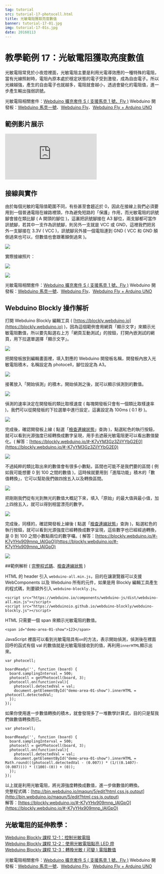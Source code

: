 ```yaml
---
tag: tutorial
src: tutorial-17-photocell.html
title: 光敏電阻獲取亮度數值
banner: tutorial-17-01.jpg
img: tutorial-17-01s.jpg
date: 20160113
---
```


<!-- @@master  = ../../_layout.html-->

<!-- @@block  =  meta-->

<title>教學範例 17：光敏電阻獲取亮度數值 :::: Webduino = Web × Arduino</title>

<meta name="description" content="光敏電阻常見於小夜燈裡面，光敏電阻主要是利用光電導效應的一種特殊的電阻，當有光線照射時，電阻內原本處於穩定狀態的電子受到激發，成為自由電子。所以光線越強，產生的自由電子也就越多，電阻就會越小，透過會變化的電阻值，進一步產生輸出強弱訊號。">

<meta itemprop="description" content="光敏電阻常見於小夜燈裡面，光敏電阻主要是利用光電導效應的一種特殊的電阻，當有光線照射時，電阻內原本處於穩定狀態的電子受到激發，成為自由電子。所以光線越強，產生的自由電子也就越多，電阻就會越小，透過會變化的電阻值，進一步產生輸出強弱訊號。">

<meta property="og:description" content="光敏電阻常見於小夜燈裡面，光敏電阻主要是利用光電導效應的一種特殊的電阻，當有光線照射時，電阻內原本處於穩定狀態的電子受到激發，成為自由電子。所以光線越強，產生的自由電子也就越多，電阻就會越小，透過會變化的電阻值，進一步產生輸出強弱訊號。">

<meta property="og:title" content="教學範例 17：光敏電阻獲取亮度數值" >

<meta property="og:url" content="https://webduino.io/tutorials/tutorial-17-photocell.html">

<meta property="og:image" content="https://webduino.io/img/tutorials/tutorial-17-01s.jpg">

<meta itemprop="image" content="https://webduino.io/img/tutorials/tutorial-17-01s.jpg">

<include src="../_include-tutorials.html"></include>

<!-- @@close-->

<!-- @@block  =  preAndNext-->

<include src="../_include-tutorials-content.html"></include>

<!-- @@close-->

<!-- @@block  =  tutorials-->

# 教學範例 17：光敏電阻獲取亮度數值

光敏電阻常見於小夜燈裡面，光敏電阻主要是利用光電導效應的一種特殊的電阻，當有光線照射時，電阻內原本處於穩定狀態的電子受到激發，成為自由電子。所以光線越強，產生的自由電子也就越多，電阻就會越小，透過會變化的電阻值，進一步產生輸出強弱訊號。

<div class="buy-this">
	<span>光敏電阻相關套件：<a href="https://webduino.io/buy/webduino-expansion-s.html" target="_blank">Webduino 擴充套件 S ( 支援馬克 1 號、Fly )</a></span>
	<span>Webduino 開發板：<a href="https://webduino.io/buy/component-webduino-v1.html" target="_blank">Webduino 馬克一號</a>、<a href="https://webduino.io/buy/component-webduino-fly.html" target="_blank">Webduino Fly</a>、<a href="https://webduino.io/buy/component-webduino-uno-fly.html" target="_blank">Webduino Fly + Arduino UNO</a></span>
</div>

## 範例影片展示

<iframe class="youtube" src="https://www.youtube.com/embed/jSarWRDj7Gk" frameborder="0" allowfullscreen></iframe>

## 接線與實作

由於每個光敏的電阻值範圍不同，有些甚至會趨近於 0，因此在接線上我們必須要用到一個普通電阻在線路裡頭，作為避免短路的「保護」作用，而光敏電阻的訊號腳會接在類比腳 ( A 開頭的腳位 )，這裏把訊號腳接在 A3 腳位，兩支腳都可當作訊號腳，若其中一支作為訊號腳，則另外一支就是 VCC 或 GND，這裡我們把另外一支腳接在 3.3V ( VCC )，訊號腳另外接一個電阻連到 GND ( VCC 和 GND 顛倒過來也可以，但數值也會跟著顛倒過來 )。

![](../img/tutorials/tutorial-17-02.jpg)

實際接線照片：

![](../img/tutorials/tutorial-17-03.jpg)

![](../img/tutorials/tutorial-17-04.jpg)

<div class="buy-this">
	<span>光敏電阻相關套件：<a href="https://webduino.io/buy/webduino-expansion-s.html" target="_blank">Webduino 擴充套件 S ( 支援馬克 1 號、Fly )</a></span>
	<span>Webduino 開發板：<a href="https://webduino.io/buy/component-webduino-v1.html" target="_blank">Webduino 馬克一號</a>、<a href="https://webduino.io/buy/component-webduino-fly.html" target="_blank">Webduino Fly</a>、<a href="https://webduino.io/buy/component-webduino-uno-fly.html" target="_blank">Webduino Fly + Arduino UNO</a></span>
</div>

## Webduino Blockly 操作解析

打開 Webduino Blockly 編輯工具 ( [https://blockly.webduino.io](https://blockly.webduino.io) )，因為這個範例會用網頁「顯示文字」來顯示光敏電阻數值，所以要先點選右上方「網頁互動測試」的按鈕，打開內嵌測試的網頁，用下拉選單選擇「顯示文字」。

![](../img/tutorials/tutorial-17-05.jpg)

把開發板放到編輯畫面裡，填入對應的 Webduino 開發板名稱，開發板內放入光敏電阻積木，名稱設定為 photocell，腳位設定為 A3。

![](../img/tutorials/tutorial-17-06.jpg)

接著放入「開始偵測」的積木，開始偵測之後，就可以顯示偵測到的數值。

![](../img/tutorials/tutorial-17-07.jpg)

偵測的速率決定在開發板的類比取樣速度 ( 每塊開發板只會有一個類比取樣速率 )，我們可以從開發板的下拉選單中進行設定，這裏設定為 100ms ( 0.1 秒 )。

![](../img/tutorials/tutorial-17-08.jpg)

完成後，確認開發板上線 ( 點選「[檢查連線狀態](https://webduino.io/device.html)」查詢 )，點選紅色的執行按鈕，就可以看到光源強度已經轉換成數字呈現，用手去遮蔽光敏電阻更可以看出數值變化。( 解答：[https://blockly.webduino.io/#-K7yYM3Gz3ZilYYbG2E0](https://blockly.webduino.io/#-K7yYM3Gz3ZilYYbG2E0)

![](../img/tutorials/tutorial-17-09.jpg)

不過純粹的類比取出來的數值會有很多小數點，區間也可能不是我們要的區間 ( 例如我可能想要 0 到 100 之間的數值 )，這時候就要用到「進階功能」積木的「數值轉換」，它可以幫助我們做四捨五入以及轉換區間。

![](../img/tutorials/tutorial-17-10.jpg)

把剛剛我們從有光到無光的數值大概記下來，填入「原始」的最大值與最小值，加上四捨五入，就可以得到相當漂亮的數字。

![](../img/tutorials/tutorial-17-11.jpg)

完成後，同樣的，確認開發板上線後 ( 點選「[檢查連線狀態](https://webduino.io/device.html)」查詢 )，點選紅色的執行按鈕，就可以看到光源強度已經轉換成數字呈現，這些數字也已經經過轉換，是 0 到 100 之間小數點兩位的數字囉。( 解答：[https://blockly.webduino.io/#-K7yYHx909mnp_IAlGpO](https://blockly.webduino.io/#-K7yYHx909mnp_IAlGpO)

![](../img/tutorials/tutorial-17-12.jpg)


##範例解析 ( [完整程式碼](http://bin.webduino.io/maqun/5/edit?html,css,js,output)、[檢查連線狀態](https://webduino.io/device.html) )

HTML 的 header 引入 `webduino-all.min.js`，目的在讓瀏覽器可以支援 WebComponents 以及 Webduino 所有的元件，如果是用 Blockly 編輯工具產生的程式碼，則要額外引入 `webduino-blockly.js`。

	<script src="https://webduino.io/components/webduino-js/dist/webduino-all.min.js"></script>
	<script src="https://webduinoio.github.io/webduino-blockly/webduino-blockly.js"></script>

HTML 只需要一個 span 來顯示光敏電阻的數值。

	<span id="demo-area-01-show">123</span>

JavaScript 裡面可以看到光敏電阻具有`on`的方法，表示開始偵測，偵測後在裡面回呼的函式有個 val 的數值就是光敏電阻接收到的值，再利用`innerHTML`顯示出來。

	var photocell;

	boardReady('', function (board) {
	  board.samplingInterval = 500;
	  photocell = getPhotocell(board, 3);
	  photocell.on(function(val){
	    photocell.detectedVal = val;
	    document.getElementById("demo-area-01-show").innerHTML = photocell.detectedVal;
	  });
	});

如果你使用進一步數值轉換的積木，就會發現多了一堆數學計算式，目的只是幫我們做數值轉換而已。

	var photocell;

	boardReady('', function (board) {
	  board.samplingInterval = 500;
	  photocell = getPhotocell(board, 3);
	  photocell.on(function(val){
	    photocell.detectedVal = val;
	    document.getElementById("demo-area-01-show").innerHTML = Math.round(((photocell.detectedVal - (0.007)) * (1/((0.1407)-(0.007)))) * ((100)-(0)) + (0));
	  });
	});

以上就是利用光敏電阻，將光源強度轉換成數值，進一步做數值的轉換。   
完整程式碼：[http://bin.webduino.io/maqun/5/edit?html,css,js,output](http://bin.webduino.io/maqun/5/edit?html,css,js,output)  
解答：[https://blockly.webduino.io/#-K7yYHx909mnp_IAlGpO](https://blockly.webduino.io/#-K7yYHx909mnp_IAlGpO)

## 光敏電阻的延伸教學：

[Webduino Blockly 課程 12-1：控制光敏電阻](https://blockly.webduino.io/?lang=zh-hant&page=tutorials/photocell-1#-K0oVQzwFXfXTj5xmlrU)  
[Webduino Blockly 課程 12-2：使用光敏電阻點亮 LED 燈](https://blockly.webduino.io/?lang=zh-hant&page=tutorials/photocell-2#-K0objWF2mEVwsHYux8W)  
[Webduino Blockly 課程 12-3：轉換光敏 ( 可變 ) 電阻數值](https://blockly.webduino.io/?lang=zh-hant&page=tutorials/photocell-3#-K2kvxmwFHNiGl0P-_7S)  

<div class="buy-this">
	<span>光敏電阻相關套件：<a href="https://webduino.io/buy/webduino-expansion-s.html" target="_blank">Webduino 擴充套件 S ( 支援馬克 1 號、Fly )</a></span>
	<span>Webduino 開發板：<a href="https://webduino.io/buy/component-webduino-v1.html" target="_blank">Webduino 馬克一號</a>、<a href="https://webduino.io/buy/component-webduino-fly.html" target="_blank">Webduino Fly</a>、<a href="https://webduino.io/buy/component-webduino-uno-fly.html" target="_blank">Webduino Fly + Arduino UNO</a></span>
</div>


<!-- @@close-->